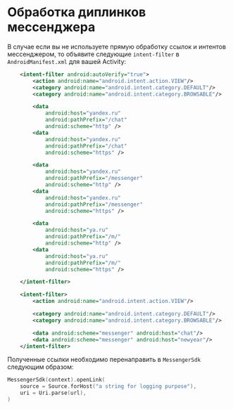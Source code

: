 # Обработка диплинков мессенджера

В случае если вы не используете прямую обработку ссылок и интентов мессенджером, то объявите следующие `intent-filter` в `AndroidManifest.xml` для вашей Activity:

```xml
    <intent-filter android:autoVerify="true">
        <action android:name="android.intent.action.VIEW"/>
        <category android:name="android.intent.category.DEFAULT"/>
        <category android:name="android.intent.category.BROWSABLE"/>

        <data
            android:host="yandex.ru"
            android:pathPrefix="/chat"
            android:scheme="http" />
        <data
            android:host="yandex.ru"
            android:pathPrefix="/chat"
            android:scheme="https" />

        <data
            android:host="yandex.ru"
            android:pathPrefix="/messenger"
            android:scheme="http" />
        <data
            android:host="yandex.ru"
            android:pathPrefix="/messenger"
            android:scheme="https" />

        <data
            android:host="ya.ru"
            android:pathPrefix="/m/"
            android:scheme="http" />
        <data
            android:host="ya.ru"
            android:pathPrefix="/m/"
            android:scheme="https" />

    </intent-filter>

    <intent-filter>
        <action android:name="android.intent.action.VIEW"/>

        <category android:name="android.intent.category.DEFAULT"/>
        <category android:name="android.intent.category.BROWSABLE"/>

        <data android:scheme="messenger" android:host="chat"/>
        <data android:scheme="messenger" android:host="newyear"/>
    </intent-filter>
```

Полученные ссылки необходимо перенаправить в `MessengerSdk` следующим образом:

```kotlin
MessengerSdk(context).openLink(
    source = Source.forHost("a string for logging purpose"),
    uri = Uri.parse(url),
)
```